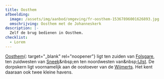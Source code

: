 ```yaml
---
title: Oosthem
afbeelding:
  image: /assets/img/aanbod/omgeving/fr-oosthem-15367896001626893.jpg
  omschrijving: Oosthem met de Johanneskerk
description: |-
  Zelf de brug bedienen in Oosthem.
checklist:
  - Lorem
---
```


[Oosthem](<https://nl.wikipedia.org/wiki/Oosthem_(dorp)>){: target="_blank" rel="noopener"} ligt ten zuiden van&nbsp;[Folsgare](https://nl.wikipedia.org/wiki/Folsgare), ten zuidwesten van&nbsp;[Sneek](https://nl.wikipedia.org/wiki/Sneek_&#40;stad&#41;)&nbsp;en ten noordwesten van&nbsp;[IJlst](<https://nl.wikipedia.org/wiki/IJlst_(stad)>). De dorpskern ligt voornamelijk aan de oostoever van de&nbsp;[Wijmerts](https://nl.wikipedia.org/wiki/Wijmerts). Het kent daaraan ook twee kleine havens.
